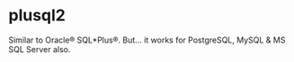 # plusql2

Similar to Oracle&reg; SQL*Plus&reg;. But... it works for PostgreSQL, MySQL &amp; MS SQL Server also.

